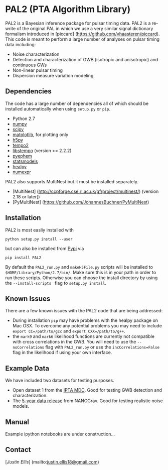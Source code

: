 # PAL2 (PTA Algorithm Library) #

PAL2 is a Bayesian inference package for pulsar timing data. PAL2 is a re-write of 
the original PAL in which we use a very similar signal dictionary
formalism introduced in [piccard] (https://github.com/vhaasteren/piccard). This code is 
meant to perform a large number of analyses on pulsar timing data including:

* Noise characterization 
* Detection and characterization of GWB (isotropic and anisotropic) and continuous GWs
* Non-linear pulsar timing
* Dispersion measure variation modeling

## Dependencies ##

The code has a large number of dependencies all of which should be installed
automatically when using ``setup.py`` or ``pip``.

* Python 2.7
* [numpy](http://numpy.scipy.org)
* [scipy](http://numpy.scipy.org)
* [matplotlib](http://matplotlib.org), for plotting only
* [h5py](http://www.h5py.org)
* [tempo2](http://www.atnf.csiro.au/research/pulsar/tempo2/index.php?n=Main.Download)
* [libstempo](https://github.com/vallis/mc3pta/tree/master/stempo) (version >= 2.2.2)
* [pyephem](http://rhodesmill.org/pyephem/)
* [statsmodels](http://statsmodels.sourceforge.net)
* [healpy](https://healpy.readthedocs.org)
* [numexpr](https://github.com/pydata/numexpr)

PAL2 also supports MultiNest but it must be installed separately.

* [MultiNest] (http://ccpforge.cse.rl.ac.uk/gf/project/multinest/) (version 2.18 or later])
* [PyMultiNest] (https://github.com/JohannesBuchner/PyMultiNest)

## Installation ##

PAL2 is most easliy installed with 

```python setup.py install --user```

but can also be installed from [Pypi](https://pypi.python.org/pypi/PAL2/) via

```pip install PAL2```

By default the ``PAL2_run.py`` and ``makeH5File.py`` scripts will be installed to ``$HOME/Library/Python/2.7/bin/``. Make sure this is in your path in order to run these scripts. Otherwise you can choose the install directory by using the ``--install-scripts `` flag to `setup.py install`.

## Known Issues ##

There are a few known issues with the PAL2 code that are being addressed:

* During installation ``pip`` may have problems with the healpy package on Mac OSX. To overcome any potential problems you may need to include ``export CC=/path/to/gcc`` and ``export CXX=/path/to/g++``.
* the ``mark9`` and ``mark6`` likelihood functions are currently not compatible with cross correlations in the GWB. You will need to use the ``--noCorrelations`` flag with ``PAL2_run.py`` or use the ``incCorrelations=False`` flag in the likelihood if using your own interface.

## Example Data ##

We have included two datasets for testing purposes. 

* Open dataset 1 from the [IPTA MDC](http://www.ipta4gw.org/?page_id=126). Good for testing GWB detection and characterization.
* The [5-year data release](http://data.nanograv.org) from NANOGrav. Good for testing realistic noise models.

## Manual ##

Example ipython notebooks are under construction...

## Contact ##
[_Justin Ellis_] (mailto:justin.ellis18@gmail.com)
